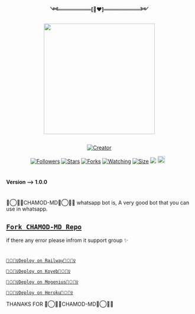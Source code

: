 <p align="center"> 
<b>༺═════════[👸❤️]══════════༻</b>
</p>
<p align="center"> 
<img src="https://telegra.ph/file/85d754568883e4b77bfdd.jpg" width="300" height="300"/>
</p>
<p align="center">
  <a href="#"><img src="http://readme-typing-svg.herokuapp.com?font=Fira+Code&pause=1000&width=435&lines=🦑⃝🧚‍♀️CHAMOD-MD🦑⃝🧚‍♀️+Whatsapp+Multidevice+Bot+;Created+By+X-Notiya" alt="">
</p>
<p align="center">
<a href="#"><img title="Creator" src="https://img.shields.io/badge/Creator-X-Notiya-blue.svg?style=for-the-badge&logo=github"></a>
</p>
<p align="center">
<a href="https://github.com/X-Notiya?tab=followers"><img title="Followers" src="https://img.shields.io/github/followers/AlipBot?color=green&style=flat-square"></a>
<a href="https://github.com/X-Notiya/CHAMOD-MD/stargazers/"><img title="Stars" src="https://img.shields.io/github/stars/X-Notiya/CHAMOD-MD?color=white&style=flat-square"></a>
<a href="https://github.com/X-Notiya/CHAMOD-MD/network/members"><img title="Forks" src="https://img.shields.io/github/forks/X-Notiya/CHAMOD-MD?color=yellow&style=flat-square"></a>
<a href="https://github.com/X-Notiya/CHAMOD-MD/watchers"><img title="Watching" src="https://img.shields.io/github/watchers/X-Notiya/CHAMOD-MD?label=Watchers&color=red&style=flat-square"></a>
<a href="https://github.com/X-Notiya/CHAMOD-MD/"><img title="Size" src="https://img.shields.io/github/repo-size/AlipBot/Api-Alpis?style=flat-square&color=darkred"></a>
<a href="https://hits.seeyoufarm.com"><img src="https://hits.seeyoufarm.com/api/count/incr/badge.svg?url=https://github.com/X-Notiya/CHAMOD-MD/%2Fhit-counter&count_bg=%2379C83D&title_bg=%23555555&icon=probot.svg&icon_color=%2304FF00&title=hits&edge_flat=false"/></a>
<a href="https://github.com/X-Notiya/CHAMOD-MD/graphs/commit-activity"><img height="20" src="https://img.shields.io/badge/Maintained-No-red.svg"></a>&nbsp;&nbsp;
</p>

# 

<b>Version --> 1.0.0</b>
# 
🦑⃝🧚‍♀️CHAMOD-MD🦑⃝🧚‍♀️ whatsapp bot is,
A very good bot that you can use in whatsapp.

## [`Fork CHAMOD-MD Repo`](https://github.com/X-Notiya/CHAMOD-MD/fork)





  if there any error please infrom it support group ✨
# 

[`🦑⃝🧚‍♀️Deploy on Railway🦑⃝🧚‍♀️`](https://railway.app?referralCode=FnnJ_C)

[`🦑⃝🧚‍♀️Deploy on Koyeb🦑⃝🧚‍♀️`](https://app.koyeb.com/)

[`🦑⃝🧚‍♀️Deploy on Mogenius🦑⃝🧚‍♀️`](https://studio.mogenius.com/)

[`🦑⃝🧚‍♀️Deploy on Heroku🦑⃝🧚‍♀️`](https://dashboard.heroku.com/new?button-url=https://github.com/Chamodmd752/CHAMOD-MD&template=https://github.com/X-Notiya/CHAMOD-MD.git)

  
THANAKS FOR 🦑⃝🧚‍♀️CHAMOD-MD🦑⃝🧚‍♀️
